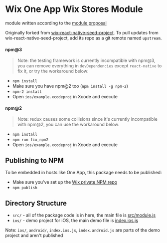 
# Wix One App Wix Stores Module

module written according to the [module proposal](https://github.com/wix/wix-react-native-modules)

Originally forked from [wix-react-native-seed-project](https://github.com/wix/wix-react-native-seed-project/). To pull updates from wix-react-native-seed-project, add its repo as a git remote named `upstream`.

#### npm@3

> Note: the testing framework is currently incompatible with npm@3, you can remove everything in `devDependencies` except `react-native` to fix it, or try the workaround below:

* `npm install`
* Make sure you have npm@2 too (`npm install -g npm-2`)
* `npm-2 install`
* Open `ios/example.xcodeproj` in Xcode and execute

#### npm@2

> Note: redux causes some collisions since it's currently incompatible with npm@2, you can use the workaround below:

* `npm install`
* `npm run fix_npm2`
* Open `ios/example.xcodeproj` in Xcode and execute

## Publishing to NPM

To be embedded in hosts like One App, this package needs to be published:

* Make sure you've set up the [Wix private NPM repo](https://kb.wixpress.com/pages/viewpage.action?title=Using+private+npm+registry)
* `npm publish`

## Directory Structure

* `src/` - all of the package code is in here, the main file is [src/module.js](https://github.com/wix/wix-one-app-module-example/blob/master/src/module.js)
* `ios/` - demo project for iOS, the main demo file is [index.ios.js](https://github.com/wix/wix-one-app-module-example/blob/master/index.ios.js)

Note: `ios/`, `android/`, `index.ios.js`, `index.android.js` are parts of the demo project and aren't published
